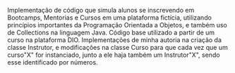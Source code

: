 Implementação de código que simula alunos se inscrevendo em Bootcamps, Mentorias e Cursos em uma plataforma fictícia, utilizando princípios importantes da Programação Orientada a Objetos, e também uso de Collections na linguagem Java. Código base utilizado
a partir de um curso na plataforma DIO. Implementações de minha autoria na criação da classe Instrutor, e modificações na classe Curso para que cada vez que um curso"X" for instanciado, junto a ele haja também um Instrutor"X", sendo esse identificado por 
números.
